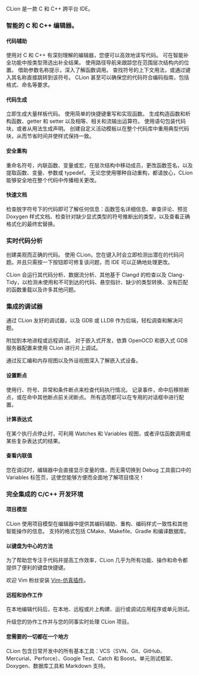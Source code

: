 CLion 是一款 C 和 C++ 跨平台 IDE。

### 智能的 C 和 C++ 编辑器。

#### 代码辅助

使用对 C 和 C++ 有深刻理解的编辑器，您便可以高效地读写代码。 可在智能补全功能中按类型筛选出补全结果。 使用路径导航来跟踪您在范围层次结构内的位置。 借助参数名称提示，深入了解函数调用。 查找符号的上下文用法，或通过键入其名称直接跳转到该符号。 CLion 甚至可以确保您的代码符合编码指南，包括格式、命名等要求。

#### 代码生成

立即生成大量样板代码。 使用简单的快捷键重写和实现函数。 生成构造函数和析构函数、getter 和 setter 以及相等、相关和流输出运算符。 使用语句包装代码块，或者从用法生成声明。 创建自定义活动模板以在整个代码库中重用典型代码块，从而节省时间并使样式保持一致。

#### 安全重构

重命名符号，内联函数、变量或宏，在层次结构中移动成员，更改函数签名，以及提取函数、变量、参数或 typedef。 无论您使用哪种自动重构，都请放心，CLion 能够安全地在整个代码中传播相关更改。

#### 快速文档

检查脱字符号下的代码即可了解任何信息：函数签名详细信息、审查评论、预览 Doxygen 样式文档、检查针对缺少显式类型的符号推断出的类型，以及查看正确格式化的最终宏替换。

### 实时代码分析

创建美观而正确的代码。 使用 CLion，您在键入时会立即检测出潜在的代码问题。并且只需按一下按钮即可修复该问题，而 IDE 可以正确地处理更改。

CLion 会运行其代码分析、数据流分析、其他基于 Clangd 的检查以及 Clang-Tidy，以检测未使用和不可到达的代码、悬空指针、缺少的类型转换、没有匹配的函数重载以及许多其他问题。

### 集成的调试器

通过 CLion 友好的调试器，以及 GDB 或 LLDB 作为后端，轻松调查和解决问题。

附加到本地进程或远程调试。 对于嵌入式开发，依靠 OpenOCD 和嵌入式 GDB 服务器配置来使用 CLion 进行片上调试。

通过反汇编和内存视图以及外设视图深入了解嵌入式设备。

#### 设置断点
使用行、符号、异常和条件断点来检查代码执行情况。 记录事件，命中后移除断点，或在命中其他断点前关闭断点。 所有选项都可以在专用的对话框中进行配置。

#### 计算表达式

在某个执行点停止时，可利用 Watches 和 Variables 视图，或者评估函数调用或某些复杂表达式的结果。

#### 查看内联值

您在调试时，编辑器中会直接显示变量的值，而无需切换到 Debug 工具窗口中的 Variables 标签页，这使您能够方便而全面地了解项目情况！

### 完全集成的 C/C++ 开发环境

#### 项目模型

CLion 使用项目模型在编辑器中提供其编码辅助、重构、编码样式一致性和其他智能操作的信息。 支持的格式包括 CMake、Makefile、Gradle 和编译数据库。

#### 以键盘为中心的方法

为了帮助您专注于代码并提高工作效率，CLion 几乎为所有功能、操作和命令都提供了便利的键盘快捷键。

欢迎 Vim 粉丝安装 [Vim-仿真插件](https://plugins.jetbrains.com/plugin/164-ideavim)。

#### 远程和协作工作

在本地编辑代码后，在本地、远程或片上构建、运行或调试应用程序或单元测试。

升级您的协作工作并与您的同事实时处理 CLion 项目。

#### 您需要的一切都在一个地方

CLion 包含日常开发中的所有基本工具：VCS（SVN、Git、GitHub、Mercurial、Perforce）、Google Test、Catch 和 Boost。单元测试框架、Doxygen、数据库工具和 Markdown 支持。




